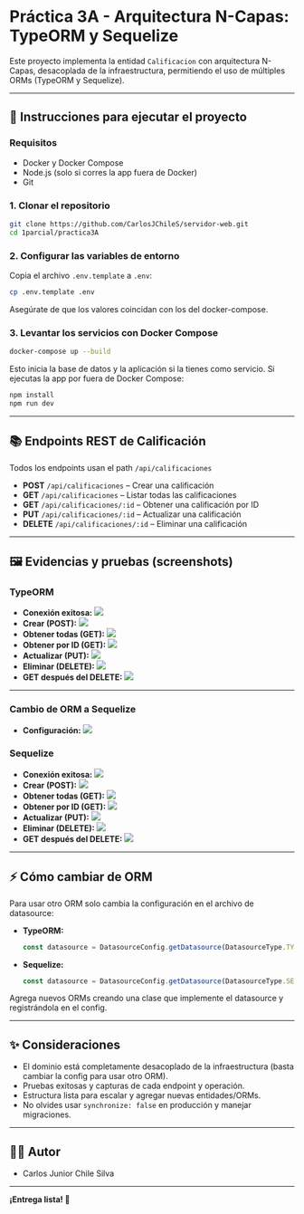 
# Práctica 3A - Arquitectura N-Capas: TypeORM y Sequelize

Este proyecto implementa la entidad `Calificacion` con arquitectura N-Capas, desacoplada de la infraestructura, permitiendo el uso de múltiples ORMs (TypeORM y Sequelize).

---

## 🚀 Instrucciones para ejecutar el proyecto

### **Requisitos**
- Docker y Docker Compose
- Node.js (solo si corres la app fuera de Docker)
- Git

### **1. Clonar el repositorio**

```bash
git clone https://github.com/CarlosJChileS/servidor-web.git
cd 1parcial/practica3A
````

### **2. Configurar las variables de entorno**

Copia el archivo `.env.template` a `.env`:

```bash
cp .env.template .env
```

Asegúrate de que los valores coincidan con los del docker-compose.

### **3. Levantar los servicios con Docker Compose**

```bash
docker-compose up --build
```

Esto inicia la base de datos y la aplicación si la tienes como servicio.
Si ejecutas la app por fuera de Docker Compose:

```bash
npm install
npm run dev
```

---

## 📚 Endpoints REST de Calificación

Todos los endpoints usan el path `/api/calificaciones`

* **POST** `/api/calificaciones` – Crear una calificación
* **GET** `/api/calificaciones` – Listar todas las calificaciones
* **GET** `/api/calificaciones/:id` – Obtener una calificación por ID
* **PUT** `/api/calificaciones/:id` – Actualizar una calificación
* **DELETE** `/api/calificaciones/:id` – Eliminar una calificación

---

## 🖼️ Evidencias y pruebas (screenshots)

### **TypeORM**

* **Conexión exitosa:**
  ![](./screenshots/typeorm.png)
* **Crear (POST):**
  ![](./screenshots/ty_post.png)
* **Obtener todas (GET):**
  ![](./screenshots/ty_get.png)
* **Obtener por ID (GET):**
  ![](./screenshots/ty_get_id.png)
* **Actualizar (PUT):**
  ![](./screenshots/ty_put.png)
* **Eliminar (DELETE):**
  ![](./screenshots/ty_delete.png)
* **GET después del DELETE:**
  ![](./screenshots/ty_get_despues_del_delete.png)

---

### **Cambio de ORM a Sequelize**

* **Configuración:**
  ![](./screenshots/cambiarorm.png)

### **Sequelize**

* **Conexión exitosa:**
  ![](./screenshots/sequelize.png)
* **Crear (POST):**
  ![](./screenshots/s_post.png)
* **Obtener todas (GET):**
  ![](./screenshots/s_get.png)
* **Obtener por ID (GET):**
  ![](./screenshots/s_getby_id.png)
* **Actualizar (PUT):**
  ![](./screenshots/s_put.png)
* **Eliminar (DELETE):**
  ![](./screenshots/s_delete.png)
* **GET después del DELETE:**
  ![](./screenshots/s_get_despues_del_delete.png)

---

## ⚡ Cómo cambiar de ORM

Para usar otro ORM solo cambia la configuración en el archivo de datasource:

* **TypeORM:**

  ```typescript
  const datasource = DatasourceConfig.getDatasource(DatasourceType.TYPEORM);
  ```
* **Sequelize:**

  ```typescript
  const datasource = DatasourceConfig.getDatasource(DatasourceType.SEQUELIZE);
  ```

Agrega nuevos ORMs creando una clase que implemente el datasource y registrándola en el config.

---

## ✨ Consideraciones

* El dominio está completamente desacoplado de la infraestructura (basta cambiar la config para usar otro ORM).
* Pruebas exitosas y capturas de cada endpoint y operación.
* Estructura lista para escalar y agregar nuevas entidades/ORMs.
* No olvides usar `synchronize: false` en producción y manejar migraciones.

---

## 👨‍💻 Autor

* Carlos Junior Chile Silva

---

**¡Entrega lista! 🚀**

